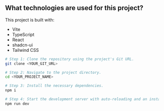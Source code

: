 ## What technologies are used for this project?

This project is built with:

- Vite
- TypeScript
- React
- shadcn-ui
- Tailwind CSS


```sh
# Step 1: Clone the repository using the project's Git URL.
git clone <YOUR_GIT_URL>

# Step 2: Navigate to the project directory.
cd <YOUR_PROJECT_NAME>

# Step 3: Install the necessary dependencies.
npm i

# Step 4: Start the development server with auto-reloading and an instant preview.
npm run dev
```